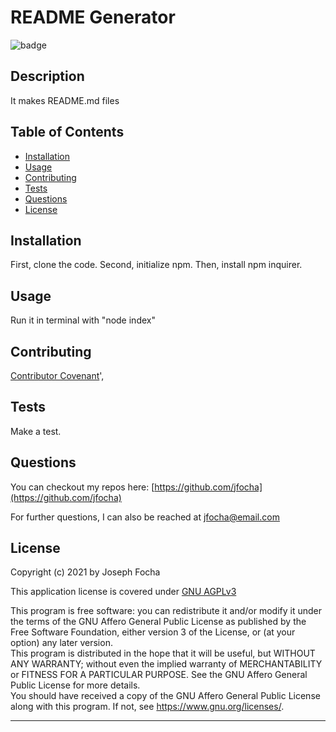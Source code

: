 # README Generator

  ![badge](https://img.shields.io/badge/license-GNU%20AGPLv3-green)

  ## Description 
  
  It makes README.md files
  

  ## Table of Contents
  
  * [Installation](#installation)
  * [Usage](#usage)
  * [Contributing](#Contributing)
  * [Tests](#tests)
  * [Questions](#questions)
  * [License](#license)
  
  
  ## Installation
  
  First, clone the code. Second, initialize npm. Then, install npm inquirer.
  
  
  ## Usage 
  
  Run it in terminal with "node index"
  
  
  ## Contributing

  
  
  [Contributor Covenant](https://www.contributor-covenant.org/version/2/0/code_of_conduct/)',


  ## Tests
  
  Make a test.


  ## Questions

  You can checkout my repos here: [https://github.com/jfocha](https://github.com/jfocha)

  For further questions, I can also be reached at jfocha@email.com


  ## License
  
  Copyright (c) 2021 by Joseph Focha

  This application license is covered under [GNU AGPLv3](https://choosealicense.com/licenses/agpl-3.0/)
  
  This program is free software: you can redistribute it and/or modify it under the terms of the GNU Affero General Public License as published by the Free Software Foundation, either version 3 of the License, or (at your option) any later version.  <br /> This program is distributed in the hope that it will be useful, but WITHOUT ANY WARRANTY; without even the implied warranty of MERCHANTABILITY or FITNESS FOR A PARTICULAR PURPOSE. See the GNU Affero General Public License for more details.  <br /> You should have received a copy of the GNU Affero General Public License along with this program. If not, see <https://www.gnu.org/licenses/>.
  
  ---

  
